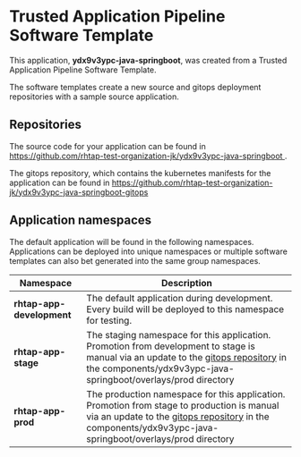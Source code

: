 # Trusted Application Pipeline Software Template

This application, **ydx9v3ypc-java-springboot**, was created from a Trusted Application Pipeline Software Template.

The software templates create a new source and gitops deployment repositories with a sample source application. 

## Repositories

The source code for your application can be found in [https://github.com/rhtap-test-organization-jk/ydx9v3ypc-java-springboot ](https://github.com/rhtap-test-organization-jk/ydx9v3ypc-java-springboot ).
 
The gitops repository, which contains the kubernetes manifests for the application can be found in 
[https://github.com/rhtap-test-organization-jk/ydx9v3ypc-java-springboot-gitops ](https://github.com/rhtap-test-organization-jk/ydx9v3ypc-java-springboot-gitops ) 

## Application namespaces 

The default application will be found in the following namespaces. Applications can be deployed into unique namespaces or multiple software templates can also bet generated into the same group namespaces.  

|  Namespace   |  Description   |  
| -------- | -------- |   
| **rhtap-app-development** | The default application during development. Every build will be deployed to this namespace for testing. | 
| **rhtap-app-stage** | The staging namespace for this application. Promotion from development to stage is manual via an update to the [gitops repository](https://github.com/rhtap-test-organization-jk/ydx9v3ypc-java-springboot-gitops ) in the components/ydx9v3ypc-java-springboot/overlays/prod directory |  
| **rhtap-app-prod** | The production namespace for this application. Promotion from stage to production is manual via an update to the [gitops repository](https://github.com/rhtap-test-organization-jk/ydx9v3ypc-java-springboot-gitops ) in the components/ydx9v3ypc-java-springboot/overlays/prod directory | 